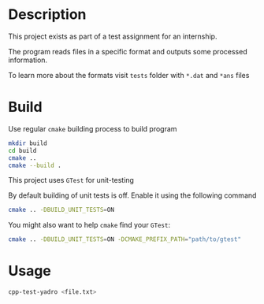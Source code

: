# Description

This project exists as part of a test assignment for an internship.

The program reads files in a specific format and outputs some processed information.

To learn more about the formats visit `tests` folder with `*.dat` and `*ans` files

# Build

Use regular `cmake` building process to build program

```bash
mkdir build
cd build
cmake ..
cmake --build .
```

This project uses `GTest` for unit-testing

By default building of unit tests is off. Enable it using the following command

```bash
cmake .. -DBUILD_UNIT_TESTS=ON
```

You might also want to help `cmake` find your `GTest`:

```bash
cmake .. -DBUILD_UNIT_TESTS=ON -DCMAKE_PREFIX_PATH="path/to/gtest"
```

# Usage

```bash
cpp-test-yadro <file.txt>
```